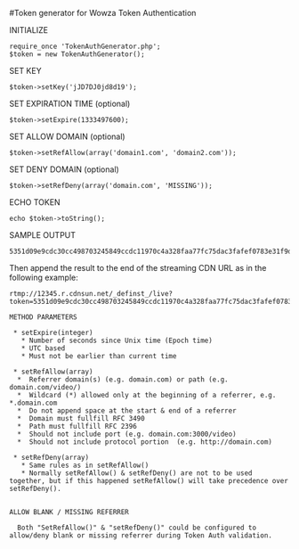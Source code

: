 #Token generator for Wowza Token Authentication


INITIALIZE
```
require_once 'TokenAuthGenerator.php';
$token = new TokenAuthGenerator();
```

SET KEY
```
$token->setKey('jJD7DJ0jd8d19');
```

SET EXPIRATION TIME (optional)
```
$token->setExpire(1333497600);
```

SET ALLOW DOMAIN (optional)
```
$token->setRefAllow(array('domain1.com', 'domain2.com'));
```

SET DENY DOMAIN (optional)
```
$token->setRefDeny(array('domain.com', 'MISSING'));
```

ECHO TOKEN
```
echo $token->toString();
```

SAMPLE OUTPUT
```
5351d09e9cdc30cc498703245849ccdc11970c4a328faa77fc75dac3fafef0783e31f9d1d012d4f9dd2fd2659b194a2953d2ad22d8a94014887ca52bd
```
Then append the result to the end of the streaming CDN URL as in the following example:
```    
rtmp://12345.r.cdnsun.net/_definst_/live?token=5351d09e9cdc30cc498703245849ccdc11970c4a328faa77fc75dac3fafef0783e31f9d1d012d4f9dd2fd2659b194a2953d2ad22d8a94014887ca52bd

METHOD PARAMETERS

 * setExpire(integer)
   * Number of seconds since Unix time (Epoch time) 
   * UTC based 
   * Must not be earlier than current time

 * setRefAllow(array)
  *  Referrer domain(s) (e.g. domain.com) or path (e.g. domain.com/video/)
  *  Wildcard (*) allowed only at the beginning of a referrer, e.g. *.domain.com
  *  Do not append space at the start & end of a referrer
  *  Domain must fullfill RFC 3490
  *  Path must fullfill RFC 2396
  *  Should not include port (e.g. domain.com:3000/video)
  *  Should not include protocol portion  (e.g. http://domain.com)

 * setRefDeny(array)
   * Same rules as in setRefAllow()
   * Normally setRefAllow() & setRefDeny() are not to be used together, but if this happened setRefAllow() will take precedence over setRefDeny().


ALLOW BLANK / MISSING REFERRER

  Both "SetRefAllow()" & "setRefDeny()" could be configured to allow/deny blank or missing referrer during Token Auth validation.

